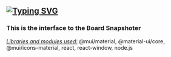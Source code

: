 <a href="https://git.io/typing-svg"><img src="https://readme-typing-svg.demolab.com?font=Fira+Code&pause=1000&width=435&height=30&lines=SNAPSHOTER" alt="Typing SVG" /></a>
-----------------------------------------
<h3>This is the interface to the Board Snapshoter</h3>
<ins><em>Libraries and modules used:</em></ins> @mui/material, @material-ui/core, @mui/icons-material, react, react-window, node.js
